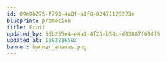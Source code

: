 ```yaml
---
id: 09e0b275-f793-4a0f-a1f8-02471129223e
blueprint: promotion
title: Fruit
updated_by: 53b255e4-e4a1-4f23-b54c-d83887f604f5
updated_at: 1692216593
banner: banner_ananas.png
---
```

